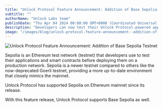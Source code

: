 ```yaml
---
title: "Unlock Protocol Feature Announcement: Addition of Base Sepolia Testnet"
subtitle: ""
authorName: "Unlock Labs team"
publishDate: "Thu Apr 04 2024 00:00:00 GMT+0000 (Coordinated Universal Time)"
description: "Developers can now test their Unlock Protocol-powered apps on Base Sepolia."
image: "/images/blog/unlock-protocol-feature-announcement--addition-of-base-sepolia-testnet/7bd8c1f5c1ab168aaab3f0f9acf8b582.png"
---
```


![Unlock Protocol Feature Announcement: Addition of Base Sepolia Testnet](https://storage.googleapis.com/papyrus_images/7bd8c1f5c1ab168aaab3f0f9acf8b582.png)

<p>Sepolia is an Ethereum test network (testnet) that developers use to test their applications and smart contracts before deploying them on a production network. Sepolia is a newer testnet compared to others like the now-deprecated Goerli testnet, providing a more up-to-date environment that closely mimics the mainnet. </p><p>Unlock Protocol has supported Sepolia on Ethereum mainnet since its release. </p><p>With this feature release, Unlock Protocol supports Base Sepolia as well.</p>